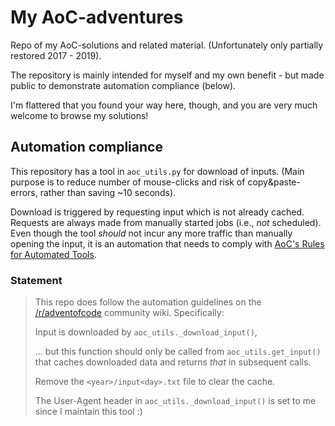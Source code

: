 # My AoC-adventures
Repo of my AoC-solutions and related material. (Unfortunately only partially restored 2017 - 2019).

The repository is mainly intended for myself and my own benefit - but made public to demonstrate automation compliance (below).

I'm flattered that you found your way here, though, and you are very much welcome to browse my solutions!

## Automation compliance
This repository has a tool in `aoc_utils.py` for download of inputs. (Main purpose is to reduce number of mouse-clicks and risk of copy&paste-errors, rather than saving ~10 seconds).

Download is triggered by requesting input which is not already cached. Requests are always made from manually started jobs (i.e., *not* scheduled). Even though the tool *should* not incur any more traffic than manually opening the input, it is an automation that needs to comply with [AoC's Rules for Automated Tools](https://www.reddit.com/r/adventofcode/wiki/faqs/automation).

### Statement

> This repo does follow the automation guidelines on the [/r/adventofcode](https://www.reddit.com/r/adventofcode/wiki/faqs/automation) community wiki. Specifically:
>
> Input is downloaded by `aoc_utils._download_input()`,
>
> ... but this function should only be called from `aoc_utils.get_input()` that caches downloaded data and returns *that* in subsequent calls.
>
> Remove the `<year>/input<day>.txt` file to clear the cache.
>
> The User-Agent header in `aoc_utils._download_input()` is set to me since I maintain this tool :)

